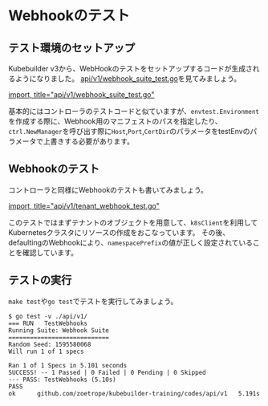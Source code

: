# Webhookのテスト

## テスト環境のセットアップ

Kubebuilder v3から、WebHookのテストをセットアップするコードが生成されるようになりました。
[api/v1/webhook_suite_test.go](https://github.com/zoetrope/kubebuilder-training/blob/master/codes/tenant/api/v1/webhook_suite_test.go)を見てみましょう。

[import, title="api/v1/webhook_suite_test.go"](../../codes/tenant/api/v1/webhook_suite_test.go)

基本的にはコントローラのテストコードと似ていますが、`envtest.Environment`を作成する際に、Webhook用のマニフェストのパスを指定したり、`ctrl.NewManager`を呼び出す際に`Host`,`Port`,`CertDir`のパラメータをtestEnvのパラメータで上書きする必要があります。

## Webhookのテスト

コントローラと同様にWebhookのテストも書いてみましょう。

[import, title="api/v1/tenant_webhook_test.go"](../../codes/tenant/api/v1/tenant_webhook_test.go)

このテストではまずテナントのオブジェクトを用意して、`k8sClient`を利用してKubernetesクラスタにリソースの作成をおこなっています。
その後、defaultingのWebhookにより、`namespacePrefix`の値が正しく設定されていることを確認しています。

## テストの実行

`make test`や`go test`でテストを実行してみましょう。

```
$ go test -v ./api/v1/
=== RUN   TestWebhooks
Running Suite: Webhook Suite
============================
Random Seed: 1595580068
Will run 1 of 1 specs

Ran 1 of 1 Specs in 5.101 seconds
SUCCESS! -- 1 Passed | 0 Failed | 0 Pending | 0 Skipped
--- PASS: TestWebhooks (5.10s)
PASS
ok      github.com/zoetrope/kubebuilder-training/codes/api/v1   5.191s
```
